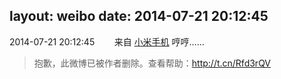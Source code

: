 layout: weibo
date: 2014-07-21 20:12:45
---
<meta name="referrer" content="no-referrer" />

2014-07-21 20:12:45  &nbsp;&nbsp;&nbsp;&nbsp;&nbsp;&nbsp; 来自 <a href="http://app.weibo.com/t/feed/22zMnn" rel="nofollow">小米手机</a>
哼哼……
>  抱歉，此微博已被作者删除。查看帮助：http://t.cn/Rfd3rQV
